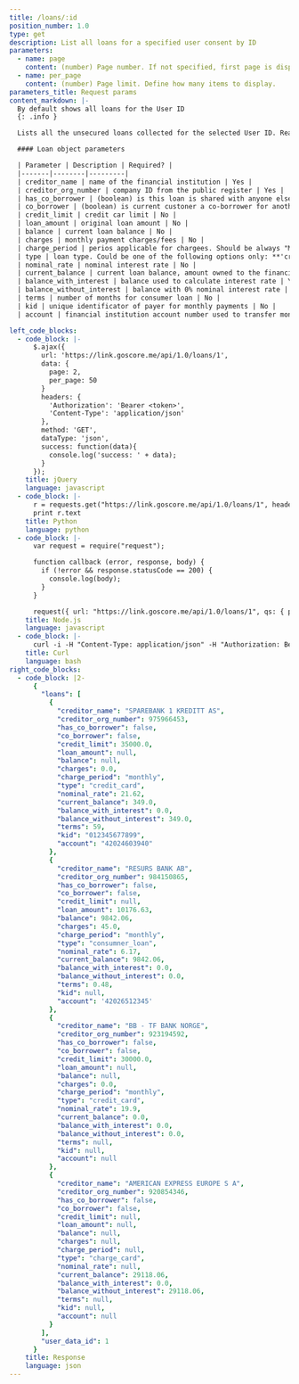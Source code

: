 ```yaml
---
title: /loans/:id
position_number: 1.0
type: get
description: List all loans for a specified user consent by ID
parameters:
  - name: page
    content: (number) Page number. If not specified, first page is displayed.
  - name: per_page
    content: (number) Page limit. Define how many items to display.
parameters_title: Request params
content_markdown: |-
  By default shows all loans for the User ID
  {: .info }

  Lists all the unsecured loans collected for the selected User ID. Read more above about how to get a valid token.

  #### Loan object parameters

  | Parameter | Description | Required? |
  |-------|--------|---------|
  | creditor_name | name of the financial institution | Yes |
  | creditor_org_number | company ID from the public register | Yes |
  | has_co_borrower | (boolean) is this loan is shared with anyone else, has a co-borrower | Yes |
  | co_borrower | (boolean) is current custoner a co-borrower for another person | Yes |
  | credit_limit | credit car limit | No |
  | loan_amount | original loan amount | No |
  | balance | current loan balance | No |
  | charges | monthly payment charges/fees | No |
  | charge_period | perios applicable for chargees. Should be always "MONTHLY" if present | No |
  | type | loan type. Could be one of the following options only: **'credit_card', 'consumner_loan', 'charge_card'** | Yes |
  | nominal_rate | nominal interest rate | No |
  | current_balance | current loan balance, amount owned to the financial institution | Yes |
  | balance_with_interest | balance used to calculate interest rate | Yes |
  | balance_without_interest | balance with 0% nominal interest rate | Yes |
  | terms | number of months for consumer loan | No |
  | kid | unique identificator of payer for monthly payments | No |
  | account | financial institution account number used to transfer money to | No |

left_code_blocks:
  - code_block: |-
      $.ajax({
        url: 'https://link.goscore.me/api/1.0/loans/1',
        data: {
          page: 2,
          per_page: 50
        }
        headers: {
          'Authorization': 'Bearer <token>',
          'Content-Type': 'application/json'
        },
        method: 'GET',
        dataType: 'json',
        success: function(data){
          console.log('success: ' + data);
        }
      });
    title: jQuery
    language: javascript
  - code_block: |-
      r = requests.get("https://link.goscore.me/api/1.0/loans/1", headers={ "Authorization": "Bearer <token>", "Content-Type": "application/json" })
      print r.text
    title: Python
    language: python
  - code_block: |-
      var request = require("request");

      function callback (error, response, body) {
        if (!error && response.statusCode == 200) {
          console.log(body);
        }
      }

      request({ url: "https://link.goscore.me/api/1.0/loans/1", qs: { page: 2, per_page: 50 }, headers: { "Authorization": "Bearer <token>", "Content-Type": "application/json" }}, callback)
    title: Node.js
    language: javascript
  - code_block: |-
      curl -i -H "Content-Type: application/json" -H "Authorization: Bearer <token>" https://link.goscore.me/api/1.0/loans/1?page=2&per_page=50&active=true
    title: Curl
    language: bash
right_code_blocks:
  - code_block: |2-
      {
        "loans": [
          {
            "creditor_name": "SPAREBANK 1 KREDITT AS",
            "creditor_org_number": 975966453,
            "has_co_borrower": false,
            "co_borrower": false,
            "credit_limit": 35000.0,
            "loan_amount": null,
            "balance": null,
            "charges": 0.0,
            "charge_period": "monthly",
            "type": "credit_card",
            "nominal_rate": 21.62,
            "current_balance": 349.0,
            "balance_with_interest": 0.0,
            "balance_without_interest": 349.0,
            "terms": 59,
            "kid": "012345677899",
            "account": "42024603940"
          },
          {
            "creditor_name": "RESURS BANK AB",
            "creditor_org_number": 984150865,
            "has_co_borrower": false,
            "co_borrower": false,
            "credit_limit": null,
            "loan_amount": 10176.63,
            "balance": 9842.06,
            "charges": 45.0,
            "charge_period": "monthly",
            "type": "consumner_loan",
            "nominal_rate": 6.17,
            "current_balance": 9842.06,
            "balance_with_interest": 0.0,
            "balance_without_interest": 0.0,
            "terms": 0.48,
            "kid": null,
            "account": '42026512345'
          },
          {
            "creditor_name": "BB - TF BANK NORGE",
            "creditor_org_number": 923194592,
            "has_co_borrower": false,
            "co_borrower": false,
            "credit_limit": 30000.0,
            "loan_amount": null,
            "balance": null,
            "charges": 0.0,
            "charge_period": "monthly",
            "type": "credit_card",
            "nominal_rate": 19.9,
            "current_balance": 0.0,
            "balance_with_interest": 0.0,
            "balance_without_interest": 0.0,
            "terms": null,
            "kid": null,
            "account": null
          },
          {
            "creditor_name": "AMERICAN EXPRESS EUROPE S A",
            "creditor_org_number": 920854346,
            "has_co_borrower": false,
            "co_borrower": false,
            "credit_limit": null,
            "loan_amount": null,
            "balance": null,
            "charges": null,
            "charge_period": null,
            "type": "charge_card",
            "nominal_rate": null,
            "current_balance": 29118.06,
            "balance_with_interest": 0.0,
            "balance_without_interest": 29118.06,
            "terms": null,
            "kid": null,
            "account": null
          }
        ],
        "user_data_id": 1
      }
    title: Response
    language: json
---
```

